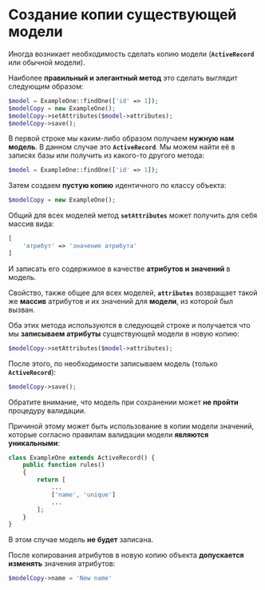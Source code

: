 # Создание копии существующей модели

Иногда возникает необходимость сделать копию модели (**```ActiveRecord```** или обычной модели).
 
Наиболее **правильный и элегантный метод** это сделать выглядит следующим образом:
 
```php
$model = ExampleOne::findOne(['id' => 1]);
$modelCopy = new ExampleOne();
$modelCopy->setAttributes($model->attributes);
$modelCopy->save();
``` 
 
В первой строке мы каким-либо образом получаем **нужную нам модель**. В данном случае это **```ActiveRecord```**. Мы можем найти её в записях базы или получить из какого-то другого метода:

```php
$model = ExampleOne::findOne(['id' => 1]);
```

Затем создаем **пустую копию** идентичного по классу объекта:

```php
$modelCopy = new ExampleOne();
```

Общий для всех моделей метод **```setAttributes```** может получить для себя массив вида:

```php
[
    'атрибут' => 'значение атрибута'
]
```

И записать его содержимое в качестве **атрибутов и значений** в модель.

Свойство, также общее для всех моделей, **```attributes```** возвращает такой же **массив** атрибутов и их значений для **модели**, из которой был вызван.

Оба этих метода используются в следующей строке и получается что мы **записываем атрибуты** существующей модели в новую копию:

```php
$modelCopy->setAttributes($model->attributes);
```

После этого, по необходимости записываем модель (только **```ActiveRecord```**):

```php
$modelCopy->save();
```

Обратите внимание, что модель при сохранении может **не пройти** процедуру валидации. 

Причиной этому может быть использование в копии модели значений, которые согласно правилам валидации модели **являются уникальными**:

```php
class ExampleOne extends ActiveRecord() {
    public function rules()
    {
        return [
            ...
            ['name', 'unique']
            ...
        ];
    }
}
```

В этом случае модель **не будет** записана.

После копирования атрибутов в новую копию объекта **допускается изменять** значения атрибутов:

```php
$modelCopy->name = 'New name'
```
